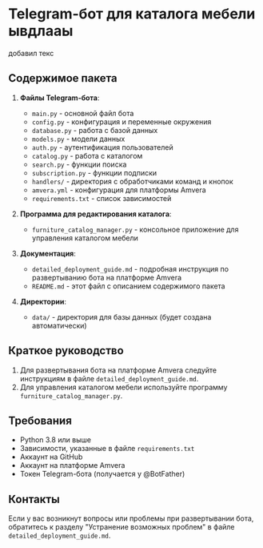 # Telegram-бот для каталога мебели ывдлааы
добавил текс

## Содержимое пакета

1. **Файлы Telegram-бота**:
   - `main.py` - основной файл бота
   - `config.py` - конфигурация и переменные окружения
   - `database.py` - работа с базой данных
   - `models.py` - модели данных
   - `auth.py` - аутентификация пользователей
   - `catalog.py` - работа с каталогом
   - `search.py` - функции поиска
   - `subscription.py` - функции подписки
   - `handlers/` - директория с обработчиками команд и кнопок
   - `amvera.yml` - конфигурация для платформы Amvera
   - `requirements.txt` - список зависимостей

2. **Программа для редактирования каталога**:
   - `furniture_catalog_manager.py` - консольное приложение для управления каталогом мебели

3. **Документация**:
   - `detailed_deployment_guide.md` - подробная инструкция по развертыванию бота на платформе Amvera
   - `README.md` - этот файл с описанием содержимого пакета

4. **Директории**:
   - `data/` - директория для базы данных (будет создана автоматически)

## Краткое руководство

1. Для развертывания бота на платформе Amvera следуйте инструкциям в файле `detailed_deployment_guide.md`.
2. Для управления каталогом мебели используйте программу `furniture_catalog_manager.py`.

## Требования

- Python 3.8 или выше
- Зависимости, указанные в файле `requirements.txt`
- Аккаунт на GitHub
- Аккаунт на платформе Amvera
- Токен Telegram-бота (получается у @BotFather)

## Контакты

Если у вас возникнут вопросы или проблемы при развертывании бота, обратитесь к разделу "Устранение возможных проблем" в файле `detailed_deployment_guide.md`.
